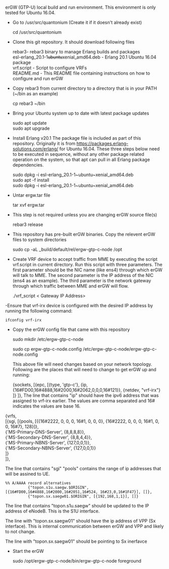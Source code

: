 erGW (GTP-U) local build and run environment. This environment is only tested for Ubuntu 16.04.  

- Go to /usr/src/quantonium (Create it if it doesn't already exist)

	cd /usr/src/quantonium


- Clone this git repository.  It should download following files

	rebar3- rebar3 binary to manage Erlang builds and packages  
	esl-erlang_20.1-1~~ubuntu~~xenial_amd64.deb - Erlang 20.1 Ubuntu 16.04 package  
	vrf.script - Script to configure VRFs   
	README.md - This README file containing instructions on how to configure and run erGW  


- Copy rebar3 from current directory to a directory that is in your PATH (~/bin as an example)

	cp rebar3 ~/bin

- Bring your Ubuntu system up to date with latest package updates

	sudo apt update  
	sudo apt upgrade  


- Install Erlang v20.1 The package file is included as part of this 
repository.  Originally it is from https://packages.erlang-solutions.com/erlang/ for 
Ubuntu 16.04.  These three steps below need to be executed in sequence, without any 
other package related operation on the system, so that apt can pull in all 
Erlang package dependencies.

	sudo dpkg -i esl-erlang_20.1-1~ubuntu~xenial_amd64.deb  
	sudo apt -f install  
	sudo dpkg -i esl-erlang_20.1-1~ubuntu~xenial_amd64.deb 

- Untar ergw.tar file 

	tar xvf ergw.tar

- This step is not required unless you are changing erGW source file(s)

	rebar3 release

- This repository has pre-built erGW binaries.  Copy the relevent erGW files to system directories

	sudo cp -aL _build/default/rel/ergw-gtp-c-node /opt

- Create VRF device to accept traffic from MME by executing the script vrf.script in 
current directory.  Run this script with three parameters.  The first parameter 
should be the NIC name (like ens4) through which erGW will talk to MME.  The 
second parameter is the IP address of the NIC (ens4 as an example). The third 
parameter is the network gateway through which traffic between MME and erGW will flow.

	./vrf_script <NIC identifier> <IP address of NIC> < Gateway IP Address>


-Ensure that vrf-irx device is configured with the desired IP address by 
running the following command:
	
	ifconfig vrf-irx


- Copy the erGW config file that came with this repository

	sudo mkdir /etc/ergw-gtp-c-node

	sudo cp ergw-gtp-c-node.config /etc/ergw-gtp-c-node/ergw-gtp-c-node.config

  This above file will need changes based on your network topology.  Following are the places that 
will need to change to get erGW up and running:

	{sockets,
          [{epc, [{type, 'gtp-c'},
                  {ip, {16#FD00,16#4888,16#2000,16#2062,0,0,0,16#121}},
                  {netdev, "vrf-irx"}
                 ]}
          ]},
 The line that contains "ip" should have the ipv6 address that was assigned 
to vrf-irx earlier.  The values are comma separated and 16# indicates the values are base 16.


{vrfs,  
          [{sgi, [{pools,  [{{16#2222, 0, 0, 0, 16#1, 0, 0, 0}, {16#2222, 0, 0, 0, 16#1, 0, 0, 16#7}, 128}]},  
                  {'MS-Primary-DNS-Server', {8,8,8,8}},  
                  {'MS-Secondary-DNS-Server', {8,8,4,4}},  
                  {'MS-Primary-NBNS-Server', {127,0,0,1}},  
                  {'MS-Secondary-NBNS-Server', {127,0,0,1}}  
                 ]}   
          ]},  

The line that contains "sgi" "pools" contains the range of ip addresses that will be assined to UE.


 	%% A/AAAA record alternatives  
              {"topon.s1u.saegw.$ORIGIN", [{16#FD00,16#4888,16#2000,16#2051,16#524, 16#23,0,16#1F47}], []},  
              {"topon.sx.saegw01.$ORIGIN", [{192,168,1,1}], []}  
The line that contains "topon.s1u.saegw" should be updated to the IP address 
of eNodeB.  This is the S1U interface.

The line with "topon.sx.saegw01" should have the ip address of VPP (Sx interface).  This is
internal communication between erGW and VPP and likely to not change.


The line with "topon.sx.saegw01" should be pointing to Sx inerfavce
- Start the erGW

	sudo /opt/ergw-gtp-c-node/bin/ergw-gtp-c-node foreground


